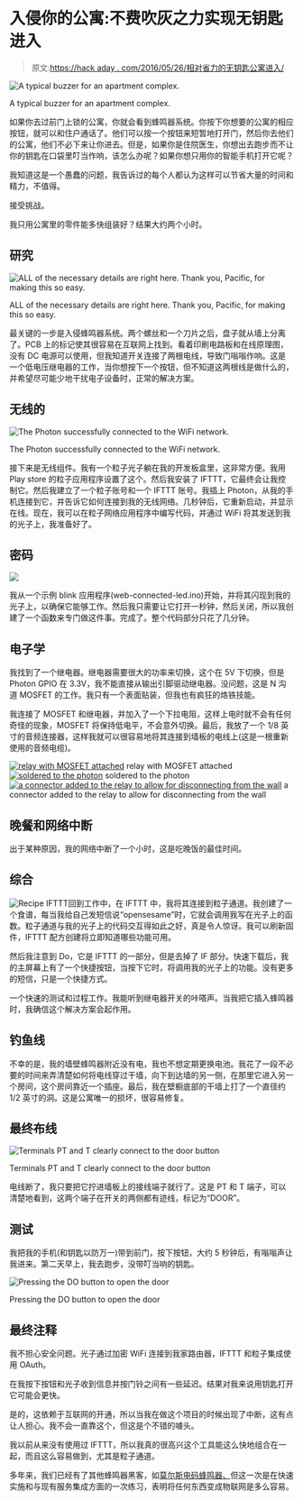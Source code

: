 # 入侵你的公寓:不费吹灰之力实现无钥匙进入

> 原文:[https://hack aday . com/2016/05/26/相对省力的无钥匙公寓进入/](https://hackaday.com/2016/05/26/keyless-apartment-entry-with-relatively-little-effort/)

![A typical buzzer for an apartment complex.](../Images/9198e27cff255fd118ba6c8731411a36.png)

A typical buzzer for an apartment complex.

如果你去过前门上锁的公寓，你就会看到蜂鸣器系统。你按下你想要的公寓的相应按钮，就可以和住户通话了。他们可以按一个按钮来短暂地打开门，然后你去他们的公寓，他们不必下来让你进去。但是，如果你是住院医生，你想出去跑步而不让你的钥匙在口袋里叮当作响，该怎么办呢？如果你想只用你的智能手机打开它呢？

我知道这是一个愚蠢的问题，我告诉过的每个人都认为这样可以节省大量的时间和精力，不值得。

接受挑战。

我只用公寓里的零件能多快组装好？结果大约两个小时。

## 研究

![ALL of the necessary details are right here. Thank you, Pacific, for making this so easy.](../Images/df8aba6ef112d33b4d51d11aff8fc45b.png)

ALL of the necessary details are right here. Thank you, Pacific, for making this so easy.

最关键的一步是入侵蜂鸣器系统。两个螺丝和一个刀片之后，盘子就从墙上分离了。PCB 上的标记使其很容易在互联网上找到。看着印刷电路板和在线原理图，没有 DC 电源可以使用，但我知道开关连接了两根电线，导致门嗡嗡作响。这是一个低电压继电器的工作，当你想按下一个按钮，但不知道这两根线是做什么的，并希望尽可能少地干扰电子设备时，正常的解决方案。

## 无线的

![The Photon successfully connected to the WiFi network.](../Images/428fdaed0b6a2cd3e378fa73d1baa554.png)

The Photon successfully connected to the WiFi network.

接下来是无线组件。我有一个粒子光子躺在我的开发板盒里，这非常方便。我用 Play store 的粒子应用程序设置了这个。然后我安装了 IFTTT，它最终会让我控制它。然后我建立了一个粒子账号和一个 IFTTT 账号。我插上 Photon，从我的手机连接到它，并告诉它如何连接到我的无线网络。几秒钟后，它重新启动，并显示在线。现在，我可以在粒子网络应用程序中编写代码，并通过 WiFi 将其发送到我的光子上，我准备好了。

## 密码

![](../Images/ca2fe11c952736cdd826cde6616f5095.png)

我从一个示例 blink 应用程序(web-connected-led.ino)开始，并将其闪现到我的光子上，以确保它能够工作。然后我只需要让它打开一秒钟，然后关闭，所以我创建了一个函数来专门做这件事。完成了。整个代码部分只花了几分钟。

## 电子学

我找到了一个继电器。继电器需要很大的功率来切换，这个在 5V 下切换，但是 Photon GPIO 在 3.3V，我不能直接从输出引脚驱动继电器。没问题，这是 N 沟道 MOSFET 的工作。我只有一个表面贴装，但我也有疯狂的烙铁技能。

我连接了 MOSFET 和继电器，并加入了一个下拉电阻，这样上电时就不会有任何奇怪的现象，MOSFET 将保持低电平，不会意外切换。最后，我放了一个 1/8 英寸的音频连接器，这样我就可以很容易地将其连接到墙板的电线上(这是一根重新使用的音频电缆)。

 [![relay with MOSFET attached](../Images/7221cf79b53a0b9789be1fb7ba3d77ad.png "photon-relay")](https://hackaday.com/2016/05/26/keyless-apartment-entry-with-relatively-little-effort/photon-relay/) relay with MOSFET attached [![soldered to the photon](../Images/2ea7211cd14a56cabb06adbba33ae395.png "photon-relay-attached")](https://hackaday.com/2016/05/26/keyless-apartment-entry-with-relatively-little-effort/photon-relay-attached/) soldered to the photon [![a connector added to the relay to allow for disconnecting from the wall](../Images/8b4beb677bc93f4ef22d03e4247804e7.png "photon-electronics-complete")](https://hackaday.com/2016/05/26/keyless-apartment-entry-with-relatively-little-effort/photon-electronics-complete/) a connector added to the relay to allow for disconnecting from the wall

## 晚餐和网络中断

出于某种原因，我的网络中断了一个小时，这是吃晚饭的最佳时间。

## 综合

![Recipe IFTTT](../Images/15356c3c657bf9a480f965a989a2abe7.png)回到工作中，在 IFTTT 中，我将其连接到粒子通道。我创建了一个食谱，每当我给自己发短信说“opensesame”时，它就会调用我写在光子上的函数。粒子通道与我的光子上的代码交互得如此之好，真是令人惊讶。我可以刷新固件，IFTTT 配方创建将立即知道哪些功能可用。

然后我注意到 Do，它是 IFTTT 的一部分，但是去掉了 IF 部分。快速下载后，我的主屏幕上有了一个快捷按钮，当按下它时，将调用我的光子上的功能。没有更多的短信，只是一个快捷方式。

一个快速的测试和过程工作。我能听到继电器开关的咔嗒声。当我把它插入蜂鸣器时，我确信这个解决方案会起作用。

## 钓鱼线

不幸的是，我的墙壁蜂鸣器附近没有电，我也不想定期更换电池。我花了一段不必要的时间来弄清楚如何将电线穿过干墙，向下到达墙的另一侧，在那里它进入另一个房间，这个房间靠近一个插座。最后，我在壁橱底部的干墙上打了一个直径约 1/2 英寸的洞。这是公寓唯一的损坏，很容易修复。

## 最终布线

![Terminals PT and T clearly connect to the door button](../Images/2e9c01d2181760c6264ef7d280f54952.png)

Terminals PT and T clearly connect to the door button

电线断了，我只要把它拧进墙板上的接线端子就行了。这是 PT 和 T 端子，可以清楚地看到，这两个端子在开关的两侧都有迹线，标记为“DOOR”。

## 测试

我把我的手机(和钥匙以防万一)带到前门，按下按钮，大约 5 秒钟后，有嗡嗡声让我进来。第二天早上，我去跑步，没带叮当响的钥匙。

![Pressing the DO button to open the door](../Images/1f5d5b8c2ab53e5462c7f4b1144fd609.png)

Pressing the DO button to open the door

## 最终注释

我不担心安全问题。光子通过加密 WiFi 连接到我家路由器，IFTTT 和粒子集成使用 OAuth。

在我按下按钮和光子收到信息并按门铃之间有一些延迟。结果对我来说用钥匙打开它可能会更快。

是的，这依赖于互联网的开通，所以当我在做这个项目的时候出现了中断，这有点让人担心。我不会一直靠这个，但这是个不错的噱头。

我以前从来没有使用过 IFTTT，所以我真的很高兴这个工具能这么快地组合在一起，而且这么容易做到，尤其是粒子通道。

多年来，我们已经有了其他蜂鸣器黑客，如[莫尔斯电码蜂鸣器、](http://hackaday.com/2015/10/08/hacked-apartment-intercom-barks-at-you-or-buzzes-in/)但这一次是在快速实施和与现有服务集成方面的一次练习，表明将任何东西变成物联网是多么容易。
